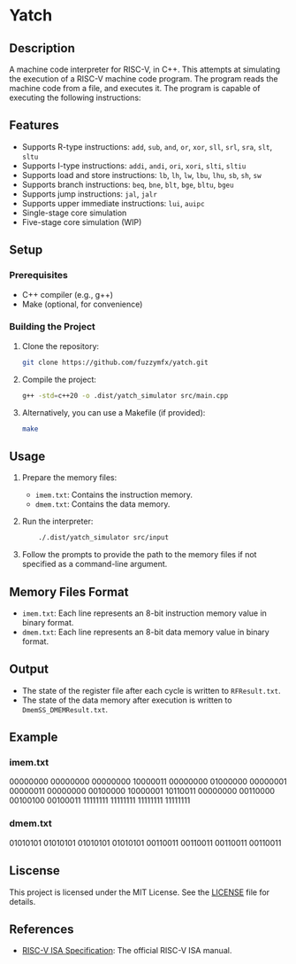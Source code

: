 # Yatch

## Description

A machine code interpreter for RISC-V, in C++. This attempts at simulating the execution of a RISC-V machine code program. The program reads the machine code from a file, and executes it. The program is capable of executing the following instructions:

## Features

- Supports R-type instructions: `add`, `sub`, `and`, `or`, `xor`, `sll`, `srl`, `sra`, `slt`, `sltu`
- Supports I-type instructions: `addi`, `andi`, `ori`, `xori`, `slti`, `sltiu`
- Supports load and store instructions: `lb`, `lh`, `lw`, `lbu`, `lhu`, `sb`, `sh`, `sw`
- Supports branch instructions: `beq`, `bne`, `blt`, `bge`, `bltu`, `bgeu`
- Supports jump instructions: `jal`, `jalr`
- Supports upper immediate instructions: `lui`, `auipc`
- Single-stage core simulation
- Five-stage core simulation (WIP)

## Setup

### Prerequisites

- C++ compiler (e.g., g++)
- Make (optional, for convenience)

### Building the Project

1. Clone the repository:
    ```sh
    git clone https://github.com/fuzzymfx/yatch.git
    ```

2. Compile the project:
    ```sh
    g++ -std=c++20 -o .dist/yatch_simulator src/main.cpp 
    ```

3. Alternatively, you can use a Makefile (if provided):
    ```sh
    make
    ```

## Usage

1. Prepare the memory files:
    - `imem.txt`: Contains the instruction memory.
    - `dmem.txt`: Contains the data memory.

2. Run the interpreter:
    ```sh
		./.dist/yatch_simulator src/input
    ```

3. Follow the prompts to provide the path to the memory files if not specified as a command-line argument.

## Memory Files Format

- `imem.txt`: Each line represents an 8-bit instruction memory value in binary format.
- `dmem.txt`: Each line represents an 8-bit data memory value in binary format.

## Output

- The state of the register file after each cycle is written to `RFResult.txt`.
- The state of the data memory after execution is written to `DmemSS_DMEMResult.txt`.

## Example

### imem.txt

00000000
00000000
00000000
10000011
00000000
01000000
00000001
00000011
00000000
00100000
10000001
10110011
00000000
00110000
00100100
00100011
11111111
11111111
11111111
11111111

### dmem.txt

01010101
01010101
01010101
01010101
00110011
00110011
00110011
00110011

## Liscense

This project is licensed under the MIT License. See the [LICENSE](LICENSE) file for details.

## References

- [RISC-V ISA Specification](https://github.com/riscv/riscv-isa-manual/releases/): The official RISC-V ISA manual.
